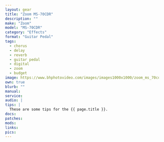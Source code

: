 ```yaml
---
layout: gear 
title: "Zoom MS-70CDR"
description: ""
make: "Zoom"
model: "MS-70CDR"
category: "Effects"
format: "Guitar Pedal"
tags: 
  - chorus
  - delay
  - reverb
  - guitar pedal
  - digital
  - zoom
  - budget
image: https://www.bhphotovideo.com/images/images1000x1000/zoom_ms_70cdr_multistomp_chorus_delay_944881.jpg
own: true
blurb: ""
manual: 
service:
audio: |
tips: |
  These are some tips for the {{ page.title }}.
docs:
patches:
mods: 
links:
pics:
---
```


